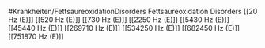 #Krankheiten/FettsäureoxidationDisorders
Fettsäureoxidation Disorders
[[20 Hz (E)]]
[[520 Hz (E)]]
[[730 Hz (E)]]
[[2250 Hz (E)]]
[[5430 Hz (E)]]
[[45440 Hz (E)]]
[[269710 Hz (E)]]
[[534250 Hz (E)]]
[[682450 Hz (E)]]
[[751870 Hz (E)]]